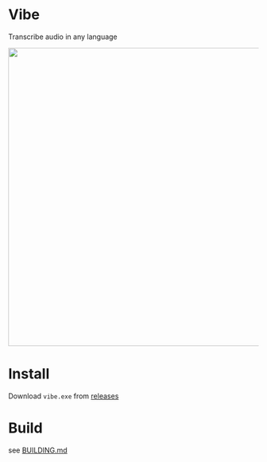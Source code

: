 # Vibe

Transcribe audio in any language

<img src="https://github.com/thewh1teagle/vibe/assets/61390950/f11a1a39-8912-4f1c-a0fe-39de1a7ba1e0" width=600>


# Install
Download `vibe.exe` from [releases](https://github.com/thewh1teagle/vibe/releases)

# Build
see [BUILDING.md](BUILDING.md)


